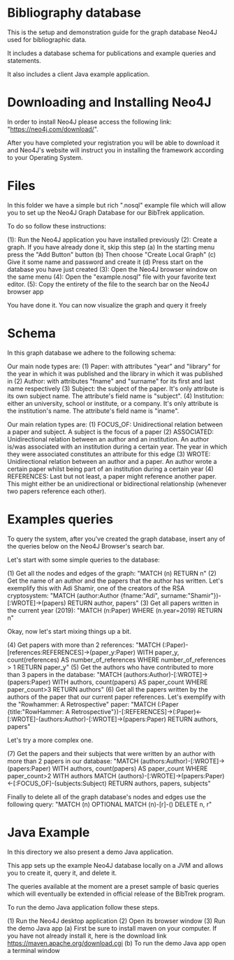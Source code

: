 # Bibliography database

This is the setup and demonstration guide for the graph database Neo4J used for bibliographic data.

It includes a database schema for publications and example queries and statements.

It also includes a client Java example application.

# Downloading and Installing Neo4J

In order to install Neo4J please access the following link: "https://neo4j.com/download/".

After you have completed your registration you will be able to download it and Neo4J's website will instruct you in installing the framework according to your Operating System.

# Files

In this folder we have a simple but rich ".nosql" example file which will allow you to set up the Neo4J Graph Database for our BibTrek application.

To do so follow these instructions:

(1): Run the Neo4J application you have installed previously
(2): Create a graph. If you have already done it, skip this step
  (a) In the starting menu press the "Add Button" button
  (b) Then choose "Create Local Graph"
  (c) Give it some name and password and create it
  (d) Press start on the database you have just created
(3): Open the Neo4J browser window on the same menu
(4): Open the "example.nosql" file with your favorite text editor.
(5): Copy the entirety of the file to the search bar on the Neo4J browser app

You have done it. You can now visualize the graph and query it freely

# Schema 

In this graph database we adhere to the following schema:

Our main node types are:
 (1) Paper: with attributes "year" and "library" for the year in which it was published and the library in which it was published in 
 (2) Author: with attributes "fname" and "surname" for its first and last name respectively
 (3) Subject: the subject of the paper. It's only attribute is its own subject name. The attribute's field name is "subject".
 (4) Institution: either an university, school or institute, or a company. It's only attribute is the institution's name. The attribute's field name is "iname".

Our main relation types are:
 (1) FOCUS_OF: Unidirectional relation between a paper and subject. A subject is the focus of a paper
 (2) ASSOCIATED: Unidirectional relation between an author and an institution. An author is/was associated with an institution during a certain year. The year in which they were associated constitutes an attribute for this edge
 (3) WROTE: Unidirectional relation between an author and a paper. An author wrote a certain paper whilst being part of an institution during a certain year
 (4) REFERENCES: Last but not least, a paper might reference another paper. This might either be an unidirectional or bidirectional relationship (whenever two papers reference each other).

# Examples queries

To query the system, after you've created the graph database, insert any of the queries below on the Neo4J Browser's search bar.

Let's start with some simple queries to the database:

(1) Get all the nodes and edges of the graph: "MATCH (n) RETURN n"
(2) Get the name of an author and the papers that the author has written. Let's exemplify this with Adi Shamir, one of the creators of the RSA cryptosystem: "MATCH (author:Author {fname:"Adi", surname:"Shamir"})-[:WROTE]->(papers) RETURN author, papers"
(3) Get all papers written in the current year (2019): "MATCH (n:Paper) WHERE (n.year=2019) RETURN n"

Okay, now let's start mixing things up a bit.

(4) Get papers with more than 2 references: "MATCH (:Paper)-[references:REFERENCES]->(paper_y:Paper) WITH paper_y, count(references) AS number_of_references WHERE number_of_references > 1 RETURN paper_y"
(5) Get the authors who have contributed to more than 3 papers in the database: "MATCH (authors:Author)-[:WROTE]->(papers:Paper) WITH authors, count(papers) AS paper_count WHERE paper_count>3 RETURN authors"
(6) Get all the papers written by the authors of the paper that our current paper references. Let's exemplify with the "Rowhammer: A Retrospective" paper: "MATCH (:Paper {title:"RowHammer: A Retrospective"})-[:REFERENCES]->(:Paper)<-[:WROTE]-(authors:Author)-[:WROTE]->(papers:Paper) RETURN authors, papers"

Let's try a more complex one.

(7) Get the papers and their subjects that were written by an author with more than 2 papers in our database: "MATCH (authors:Author)-[:WROTE]->(papers:Paper) WITH authors, count(papers) AS paper_count WHERE paper_count>2 WITH authors MATCH (authors)-[:WROTE]->(papers:Paper)<-[:FOCUS_OF]-(subjects:Subject) RETURN authors, papers, subjects"

Finally to delete all of the graph database's nodes and edges use the following query: "MATCH (n) OPTIONAL MATCH (n)-[r]-() DELETE n, r"

# Java Example

In this directory we also present a demo Java application.

This app sets up the example Neo4J database locally on a JVM and allows you to create it, query it, and delete it.

The queries available at the moment are a preset sample of basic queries which will eventually be extended in official release of the BibTrek program.

To run the demo Java application follow these steps.

(1) Run the Neo4J desktop application
(2) Open its browser window
(3) Run the demo Java app
  (a) First be sure to install maven on your computer. If you have not already install it, here is the download link https://maven.apache.org/download.cgi
  (b) To run the demo Java app open a terminal window

